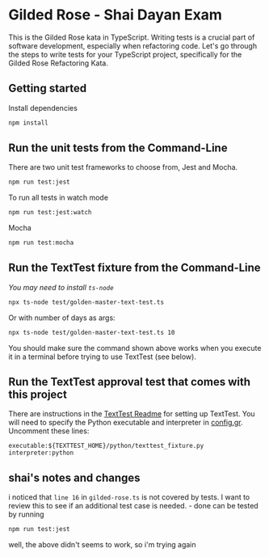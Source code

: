 # Gilded Rose - Shai Dayan Exam

This is the Gilded Rose kata in TypeScript.
Writing tests is a crucial part of software development, especially when refactoring code. Let's go through the steps to write tests for your TypeScript project, specifically for the Gilded Rose Refactoring Kata.




## Getting started

Install dependencies

```sh
npm install
```

## Run the unit tests from the Command-Line

There are two unit test frameworks to choose from, Jest and Mocha.

```sh
npm run test:jest
```

To run all tests in watch mode

```sh
npm run test:jest:watch
```

Mocha

```sh
npm run test:mocha
```


## Run the TextTest fixture from the Command-Line

_You may need to install `ts-node`_

```sh
npx ts-node test/golden-master-text-test.ts
```

Or with number of days as args:
```sh
npx ts-node test/golden-master-text-test.ts 10
```

You should make sure the command shown above works when you execute it in a terminal before trying to use TextTest (see below).


## Run the TextTest approval test that comes with this project

There are instructions in the [TextTest Readme](../texttests/README.md) for setting up TextTest. You will need to specify the Python executable and interpreter in [config.gr](../texttests/config.gr). Uncomment these lines:

    executable:${TEXTTEST_HOME}/python/texttest_fixture.py
    interpreter:python




## shai's notes and changes 

i noticed that `line 16` in `gilded-rose.ts` is not covered by tests. I want to review this to see if an additional test case is needed. - done can be tested by running 

```sh
npm run test:jest
```


well, the above didn't seems to work, so i'm trying again
